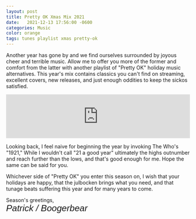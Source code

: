 ```yaml
---
layout: post
title: Pretty OK Xmas Mix 2021
date:   2021-12-13 17:56:00 -0600
categories: Music
color: orange
tags: tunes playlist xmas pretty-ok
---
```


Another year has gone by and we find ourselves surrounded by joyous cheer and terrible music. Allow me to offer you more of the former and comfort from the latter with another playlist of "Pretty OK" holiday music alternatives. This year's mix contains classics you can't find on streaming, excellent covers, new releases, and just enough oddities to keep the sickos satisfied.

<iframe width="100%" height="120" src="https://www.mixcloud.com/widget/iframe/?hide_cover=1&light=1&feed=%2Floudandabrasive%2Fpatricks-pretty-ok-xmas-mix-2021%2F" frameborder="0" ></iframe>

<!--more-->

Looking back, I feel naive for beginning the year by invoking The Who's "1921," While I wouldn't call "21 a good year" ultimately the highs outnumber and reach further than the lows, and that's good enough for me. Hope the same can be said for you.

Whichever side of "Pretty OK" you enter this season on, I wish that your holidays are happy, that the julbocken brings what you need, and that tunage beats suffering this year and for many years to come.

Season's greetings,
<br />
<span style="font: oblique 1.75em 'Vibur', sans-serif">Patrick / Boogerbear</span>
